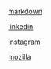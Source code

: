[markdown](https://pt.wikipedia.org/wiki/Markdown)

[linkedin](https://www.linkedin.com/)

[instagram](https://www.instagram.com/)

[mozilla](https://developer.mozilla.org/)
